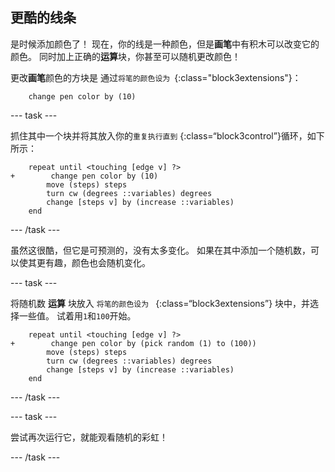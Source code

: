 ## 更酷的线条

是时候添加颜色了！ 现在，你的线是一种颜色，但是**画笔**中有积木可以改变它的颜色。 同时加上正确的**运算**块，你甚至可以随机更改颜色！

更改**画笔**颜色的方块是 通过`将笔的颜色设为 `{:class="block3extensions"}：

```blocks3
    change pen color by (10)
```

\--- task \---

抓住其中一个块并将其放入你的`重复执行直到` {:class=“block3control”}循环，如下所示：

```blocks3
    repeat until <touching [edge v] ?> 
+        change pen color by (10)
        move (steps) steps
        turn cw (degrees ::variables) degrees
        change [steps v] by (increase ::variables)
    end
```

\--- /task \---

虽然这很酷，但它是可预测的，没有太多变化。 如果在其中添加一个随机数，可以使其更有趣，颜色也会随机变化。

\--- task \---

将随机数 **运算** 块放入 `将笔的颜色设为 ` {:class=“block3extensions”} 块中，并选择一些值。 试着用`1`和`100`开始。

```blocks3
    repeat until <touching [edge v] ?> 
+        change pen color by (pick random (1) to (100))
        move (steps) steps
        turn cw (degrees ::variables) degrees
        change [steps v] by (increase ::variables)
    end
```

\--- /task \---

\--- task \---

尝试再次运行它，就能观看随机的彩虹！

\--- /task \---
